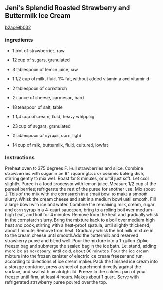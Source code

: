 ## Jeni's Splendid Roasted Strawberry and Buttermilk Ice Cream

[b2ace9b032](http://www.food.com/recipe/jenis-splendid-roasted-strawberry-and-buttermilk-ice-cream-457502)

### Ingredients

 - 1 pint of strawberries, raw

 - 12 cup of sugars, granulated

 - 3 tablespoon of lemon juice, raw

 - 1 1/2 cup of milk, fluid, 1% fat, without added vitamin a and vitamin d

 - 2 tablespoon of cornstarch

 - 2 ounce of cheese, parmesan, hard

 - 18 teaspoon of salt, table

 - 1 1/4 cup of cream, fluid, heavy whipping

 - 23 cup of sugars, granulated

 - 2 tablespoon of syrups, corn, light

 - 14 cup of milk, buttermilk, fluid, cultured, lowfat

### Instructions

Preheat oven to 375 degrees F. Hull strawberries and slice. Combine strawberries with sugar in an 8" square glass or ceramic baking dish, stirring gently to mix well. Roast for 8 minutes, or until just soft. Let cool slightly. Puree in a food processor with lemon juice. Measure 1/2 cup of the pureed berries; refrigerate the rest of the puree for another use. Mix about 2 Tbls of the milk with the cornstarch in a small bowl to make a smooth slurry. Whisk the cream cheese and salt in a medium bowl until smooth. Fill a large bowl with ice and water. Combine the remaining milk, cream, sugar and corn syrup in a 4-quart saucepan, bring to a rolling boil over medium-high heat, and boil for 4 minutes. Remove from the heat and gradually whisk in the cornstarch slurry. Bring the mixture back to a boil over medium-high heat and cook, stirring with a heat-proof spatula, until slightly thickened, about 1 minute. Remove from heat. Gradually whisk the hot milk mixture in to the cream cheese until smooth.Add the buttermilk and reserved strawberry puree and blend well. Pour the mixture into a 1-gallon Ziploc freezer bag and submerge the sealed bag in the ice bath. Let stand, adding more ice as necessary, until cold, about 30 minutes. Pour the ice cream mixture into the frozen canister of electric ice cream freezer and run according to directions of ice cream maker. Pack the finished ice cream into a storage container, press a sheet of parchment directly against the surface, and seal with an airtight lid. Freeze in the coldest part of your freezer until firm, at least 4 hours. Makes about 1 quart. Serve with refrigerated strawberry puree poured over the top.